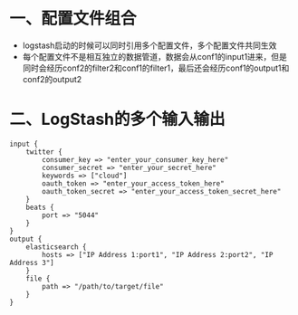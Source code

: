 # 一、配置文件组合

- logstash启动的时候可以同时引用多个配置文件，多个配置文件共同生效
- 每个配置文件不是相互独立的数据管道，数据会从conf1的input1进来，但是同时会经历conf2的filter2和conf1的filter1，最后还会经历conf1的output1和conf2的output2

# 二、LogStash的多个输入输出

```properties
input {
    twitter {
        consumer_key => "enter_your_consumer_key_here"
        consumer_secret => "enter_your_secret_here"
        keywords => ["cloud"]
        oauth_token => "enter_your_access_token_here"
        oauth_token_secret => "enter_your_access_token_secret_here"
    }
    beats {
        port => "5044"
    }
}
output {
    elasticsearch {
        hosts => ["IP Address 1:port1", "IP Address 2:port2", "IP Address 3"]
    }
    file {
        path => "/path/to/target/file"
    }
}

```

